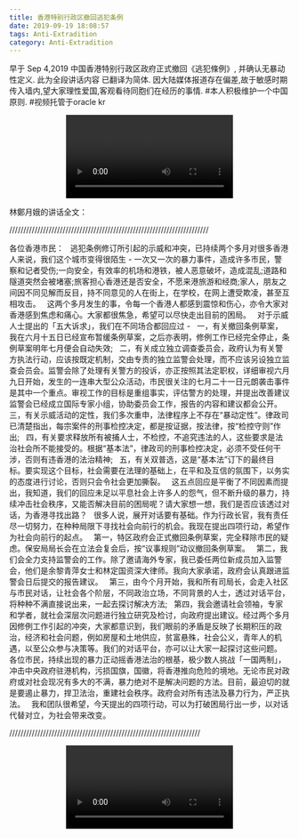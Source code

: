 ```yaml
---
title: 香港特别行政区撤回逃犯条例
date: 2019-09-19 18:08:57
tags: Anti-Extradition
category: Anti-Extradition
---
```


早于 Sep 4,2019 中国香港特别行政区政府正式撤回《逃犯條例》, 并确认无暴动性定义. 
此为全段讲话内容 已翻译为简体.
因大陆媒体报道存在偏差,故于敏感时期传入墙内,望大家理性爱国,客观看待同胞们在经历的事情.
#本人积极维护一个中国原则.
#视频托管于oracle kr



<video src="http://132.145.93.32/%e6%9e%97%e9%84%ad%e6%9c%88%e5%a8%a5%ef%bc%9a%e9%a6%99%e6%b8%af%e7%89%b9%e5%8d%80%e6%94%bf%e5%ba%9c%e6%ad%a3%e5%bc%8f%e6%92%a4%e5%9b%9e%e4%bf%ae%e8%a8%82%e3%80%8a%e9%80%83%e7%8a%af%e6%a2%9d%e4%be%8b%e3%80%8b%ef%bc%8d%20BBC%20News%20%e4%b8%ad%e6%96%87.mp4" controls="controls" style="max-width: 100%; display: block; margin-left: auto; margin-right: auto;">
your browser does not support the video tag
</video>


林鄭月娥的讲话全文：


///////////////////////////////////////////////////////////////////////


各位香港市民：
 
逃犯条例修订所引起的示威和冲突，已持续两个多月对很多香港人来说，我们这个城市变得很陌生 - 一次又一次的暴力事件，造成许多市民，警察和记者受伤;一向安全，有效率的机场和港铁，被人恶意破坏，造成混乱;道路和隧道突然会被堵塞;旅客担心香港还是否安全，不愿来港旅游和经商;家人，朋友之间因不同见解而反目，持不同意见的人在街上，在学校，在网上遭受欺凌，甚至互相攻击。
 
这两个多月发生的事，令每一个香港人都感到震惊和伤心，亦令大家对香港感到焦虑和痛心。大家都很焦急，希望可以尽快走出目前的困局。
 
对于示威人士提出的「五大诉求」，我们在不同场合都回应过 - 
 
一，有关撤回条例草案，我在六月十五日已经宣布暂缓条例草案，之后亦表明，修例工作已经完全停止，条例草案明年七月便会自动失效;
 
二，有关成立独立调查委员会，政府认为有关警方执法行动，应该按既定机制，交由专责的独立监警会处理，而不应该另设独立监查会员会。监警会除了处理有关警方的投诉，亦正按照其法定职权，详细审视六月九日开始，发生的一连串大型公众活动，市民很关注的七月二十一日元朗袭击事件是其中一个重点。审视工作的目标是重组事实，评估警方的处理，并提出改善建议监警会已经成立国际专家小组，协助委员会工作，报告的内容和建议都会公开。
 
三，有关示威活动的定性，我们多次重申，法律程序上不存在“暴动定性”。律政司已清楚指出，每宗案件的刑事检控决定，都是按证据，按法律，按“检控守则”作出;
 
四，有关要求释放所有被捕人士，不检控，不追究违法的人，这些要求是法治社会所不能接受的。根据“基本法”，律政司的刑事检控决定，必须不受任何干涉，否则有违香港的法治精神;
 
五，有关双普选，这是“基本法”订下的最终目标。要实现这个目标，社会需要在法理的基础上，在平和及互信的氛围下，以务实的态度进行讨论，否则只会令社会更加撕裂。
 
这五点回应是平衡了不同因素而提出，我知道，我们的回应未足以平息社会上许多人的怨气，但不断升级的暴力，持续冲击社会秩序，又能否解决目前的困局呢？请大家想一想，我们是否应该透过对话，为香港寻找出路？
 
很多人说，展开对话要有基础。作为行政长官，我有责任尽一切努力，在种种局限下寻找社会向前行的机会。我现在提出四项行动，希望作为社会向前行的起点。
 
第一，特区政府会正式撤回条例草案，完全释除市民的疑虑。保安局局长会在立法会复会后，按“议事规则”动议撤回条例草案。
 
第二，我们会全力支持监警会的工作。除了邀请海外专家，我已委任两位新成员加入监警会，他们是余黎青萍女士和林定国资深大律师。我向大家承诺，政府会认真跟进监警会日后提交的报告建议。
 
第三，由今个月开始，我和所有司局长，会走入社区与市民对话，让社会各个阶层，不同政治立场，不同背景的人士，透过对话平台，将种种不满直接说出来，一起去探讨解决方法;
 
第四，我会邀请社会领袖，专家和学者，就社会深层次问题进行独立研究及检讨，向政府提出建议。经过两个多月因修例工作引起的冲突，大家都意识到，我们眼前的矛盾是反映了长期积压的政治，经济和社会问题，例如房屋和土地供应，贫富悬殊，社会公义，青年人的机遇，以至公众参与决策等。我们的对话平台，亦可以让大家一起探讨这些问题。
 
各位市民，持续出现的暴力正动摇香港法治的根基，极少数人挑战「一国两制」，冲击中央政府驻港机构，污损国旗，国徽，将香港推向危险的境地。无论市民对政府或对社会现况有多大的不满，暴力绝对不是解决问题的方法。目前，最迫切的就是要遏止暴力，捍卫法治，重建社会秩序。政府会对所有违法及暴力行为，严正执法。
 
我和团队很希望，今天提出的四项行动，可以为打破困局行出一步，以对话代替对立，为社会带来改变。


////////////////////////////////////////////////////////////////////

<video src="http://132.145.93.32/%e6%9e%97%e9%84%ad%e6%9c%88%e5%a8%a5%ef%bc%9a%e9%a6%99%e6%b8%af%e7%89%b9%e5%8d%80%e6%94%bf%e5%ba%9c%e6%ad%a3%e5%bc%8f%e6%92%a4%e5%9b%9e%e4%bf%ae%e8%a8%82%e3%80%8a%e9%80%83%e7%8a%af%e6%a2%9d%e4%be%8b%e3%80%8b%ef%bc%8d%20BBC%20News%20%e4%b8%ad%e6%96%87.mp4" controls="controls" style="max-width: 100%; display: block; margin-left: auto; margin-right: auto;">
your browser does not support the video tag
</video>



